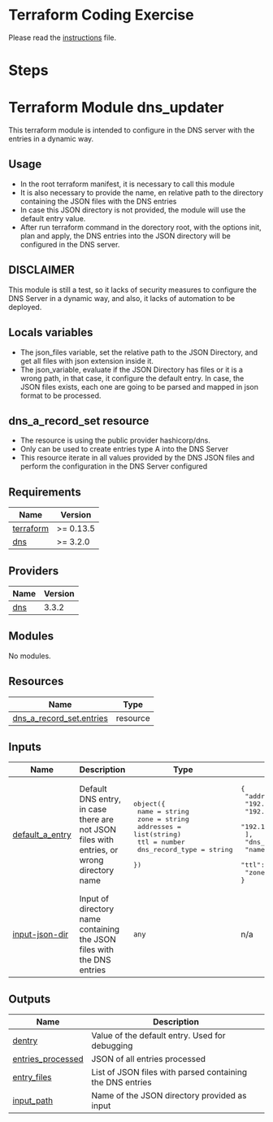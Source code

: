 
# Terraform Coding Exercise

Please read the [instructions](./INSTRUCTIONS.md) file.

# Steps

# Terraform Module dns\_updater

This terraform module is intended to configure in the DNS server with the entries in a dynamic way.

 ## Usage

 - In the root terraform manifest, it is necessary to call this module
 - It is also necessary to provide the name, en relative path to the directory containing the JSON files with the DNS entries
 - In case this JSON directory is not provided, the module will use the default entry value.
 - After run terraform command in the dorectory root, with the options init, plan and apply, the DNS entries into the JSON directory will be configured in the DNS server.

 ## DISCLAIMER

 This module is still a test, so it lacks of security measures to configure the DNS Server in a dynamic way, and also, it lacks of automation to be deployed.

 ## Locals variables

- The json\_files variable, set the relative path to the JSON Directory, and get all files with json extension inside it.
- The json\_variable, evaluate if the JSON Directory has files or it is a wrong path, in that case, it configure the default entry. In case, the JSON files exists, each one are going to be parsed and mapped in json format to be processed.

## dns\_a\_record\_set resource

- The resource is using the public provider hashicorp/dns.
- Only can be used to create entries type A into the DNS Server
- This resource iterate in all values provided by the DNS JSON files and perform the configuration in the DNS Server configured

## Requirements

| Name | Version |
|------|---------|
| <a name="requirement_terraform"></a> [terraform](#requirement\_terraform) | >= 0.13.5 |
| <a name="requirement_dns"></a> [dns](#requirement\_dns) | >= 3.2.0 |

## Providers

| Name | Version |
|------|---------|
| <a name="provider_dns"></a> [dns](#provider\_dns) | 3.3.2 |

## Modules

No modules.

## Resources

| Name | Type |
|------|------|
| [dns_a_record_set.entries](https://registry.terraform.io/providers/hashicorp/dns/latest/docs/resources/a_record_set) | resource |

## Inputs

| Name | Description | Type | Default | Required |
|------|-------------|------|---------|:--------:|
| <a name="input_default_a_entry"></a> [default\_a\_entry](#input\_default\_a\_entry) | Default DNS entry, in case there are not JSON files with entries, or wrong directory name | <pre>object({<br>    name       = string<br>    zone       = string<br>    addresses  = list(string)<br>    ttl        = number<br>    dns_record_type = string<br>  })</pre> | <pre>{<br>  "addresses": [<br>    "192.168.0.1",<br>    "192.168.0.2",<br>    "192.168.0.3"<br>  ],<br>  "dns_record_type": "a",<br>  "name": "www",<br>  "ttl": 300,<br>  "zone": "example.com."<br>}</pre> | no |
| <a name="input_input-json-dir"></a> [input-json-dir](#input\_input-json-dir) | Input of directory name containing the JSON files with the DNS entries | `any` | n/a | yes |

## Outputs

| Name | Description |
|------|-------------|
| <a name="output_dentry"></a> [dentry](#output\_dentry) | Value of the default entry. Used for debugging |
| <a name="output_entries_processed"></a> [entries\_processed](#output\_entries\_processed) | JSON of all entries processed |
| <a name="output_entry_files"></a> [entry\_files](#output\_entry\_files) | List of JSON files with parsed containing the DNS entries |
| <a name="output_input_path"></a> [input\_path](#output\_input\_path) | Name of the JSON directory provided as input |
